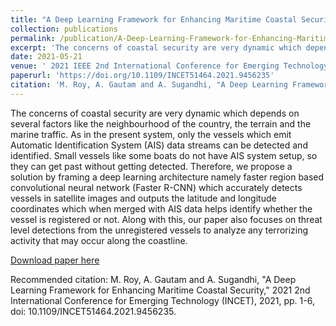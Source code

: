 ```yaml
---
title: "A Deep Learning Framework for Enhancing Maritime Coastal Security"
collection: publications
permalink: /publication/A-Deep-Learning-Framework-for-Enhancing-Maritime-Coastal-Security
excerpt: 'The concerns of coastal security are very dynamic which depends on several factors like the neighbourhood of the country, the terrain and the marine traffic. As in the present system, only the vessels which emit Automatic Identification System (AIS) data streams can be detected and identified. Small vessels like some boats do not have AIS system setup, so they can get past without getting detected. Therefore, we propose a solution by framing a deep learning architecture namely faster region based convolutional neural network (Faster R-CNN) which accurately detects vessels in satellite images and outputs the latitude and longitude coordinates which when merged with AIS data helps identify whether the vessel is registered or not. Along with this, our paper also focuses on threat level detections from the unregistered vessels to analyze any terrorizing activity that may occur along the coastline.'
date: 2021-05-21
venue: ' 2021 IEEE 2nd International Conference for Emerging Technology (INCET)'
paperurl: 'https://doi.org/10.1109/INCET51464.2021.9456235'
citation: 'M. Roy, A. Gautam and A. Sugandhi, "A Deep Learning Framework for Enhancing Maritime Coastal Security," 2021 2nd International Conference for Emerging Technology (INCET), 2021, pp. 1-6, doi: 10.1109/INCET51464.2021.9456235.'
---
```

The concerns of coastal security are very dynamic which depends on several factors like the neighbourhood of the country, the terrain and the marine traffic. As in the present system, only the vessels which emit Automatic Identification System (AIS) data streams can be detected and identified. Small vessels like some boats do not have AIS system setup, so they can get past without getting detected. Therefore, we propose a solution by framing a deep learning architecture namely faster region based convolutional neural network (Faster R-CNN) which accurately detects vessels in satellite images and outputs the latitude and longitude coordinates which when merged with AIS data helps identify whether the vessel is registered or not. Along with this, our paper also focuses on threat level detections from the unregistered vessels to analyze any terrorizing activity that may occur along the coastline.

[Download paper here](http://academicpages.github.io/files/paper2.pdf)

Recommended citation: M. Roy, A. Gautam and A. Sugandhi, "A Deep Learning Framework for Enhancing Maritime Coastal Security," 2021 2nd International Conference for Emerging Technology (INCET), 2021, pp. 1-6, doi: 10.1109/INCET51464.2021.9456235.
